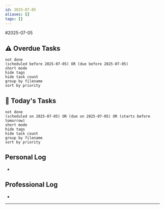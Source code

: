 ```yaml
---
id: 2025-07-05
aliases: []
tags: []
---
```


#2025-07-05

## ⚠️ Overdue Tasks

```tasks
not done
(scheduled before 2025-07-05) OR (due before 2025-07-05)
short mode
hide tags
hide task count
group by filename
sort by priority
```

## 📅 Today's Tasks

```tasks
not done
(scheduled on 2025-07-05) OR (due on 2025-07-05) OR (starts before tomorrow)
short mode
hide tags
hide task count
group by filename
sort by priority
```

## Personal Log

- 

## Professional Log

-  
---

